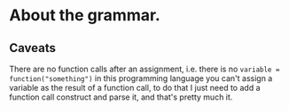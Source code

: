 # About the grammar.

## Caveats

There are no function calls after an assignment, i.e. there is no `variable = function("something")`
in this programming language you can't assign a variable as the result of a function
call, to do that I just need to add a function call construct and parse it, and
that's pretty much it.
